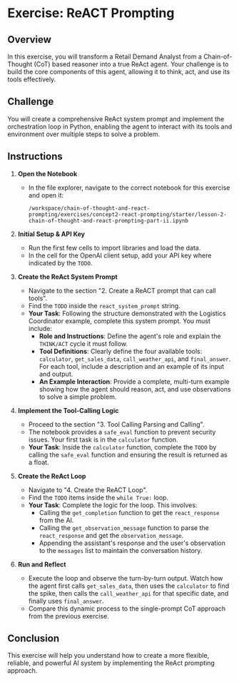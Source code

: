 # Exercise: ReACT Prompting

## Overview
In this exercise, you will transform a Retail Demand Analyst from a Chain-of-Thought (CoT) based reasoner into a true ReAct agent. Your challenge is to build the core components of this agent, allowing it to think, act, and use its tools effectively.

## Challenge
You will create a comprehensive ReAct system prompt and implement the orchestration loop in Python, enabling the agent to interact with its tools and environment over multiple steps to solve a problem.

## Instructions

1. **Open the Notebook**
   - In the file explorer, navigate to the correct notebook for this exercise and open it:
     ```
     /workspace/chain-of-thought-and-react-prompting/exercises/concept2-react-prompting/starter/lesson-2-chain-of-thought-and-react-prompting-part-ii.ipynb
     ```

2. **Initial Setup & API Key**
   - Run the first few cells to import libraries and load the data.
   - In the cell for the OpenAI client setup, add your API key where indicated by the `TODO`.

3. **Create the ReAct System Prompt**
   - Navigate to the section "2. Create a ReACT prompt that can call tools".
   - Find the `TODO` inside the `react_system_prompt` string.
   - **Your Task**: Following the structure demonstrated with the Logistics Coordinator example, complete this system prompt. You must include:
     - **Role and Instructions**: Define the agent's role and explain the `THINK/ACT` cycle it must follow.
     - **Tool Definitions**: Clearly define the four available tools: `calculator`, `get_sales_data`, `call_weather_api`, and `final_answer`. For each tool, include a description and an example of its input and output.
     - **An Example Interaction**: Provide a complete, multi-turn example showing how the agent should reason, act, and use observations to solve a simple problem.

4. **Implement the Tool-Calling Logic**
   - Proceed to the section "3. Tool Calling Parsing and Calling".
   - The notebook provides a `safe_eval` function to prevent security issues. Your first task is in the `calculator` function.
   - **Your Task**: Inside the `calculator` function, complete the `TODO` by calling the `safe_eval` function and ensuring the result is returned as a float.

5. **Create the ReAct Loop**
   - Navigate to "4. Create the ReACT Loop".
   - Find the `TODO` items inside the `while True:` loop.
   - **Your Task**: Complete the logic for the loop. This involves:
     - Calling the `get_completion` function to get the `react_response` from the AI.
     - Calling the `get_observation_message` function to parse the `react_response` and get the `observation_message`.
     - Appending the assistant's response and the user's observation to the `messages` list to maintain the conversation history.

6. **Run and Reflect**
   - Execute the loop and observe the turn-by-turn output. Watch how the agent first calls `get_sales_data`, then uses the `calculator` to find the spike, then calls the `call_weather_api` for that specific date, and finally uses `final_answer`.
   - Compare this dynamic process to the single-prompt CoT approach from the previous exercise.

## Conclusion
This exercise will help you understand how to create a more flexible, reliable, and powerful AI system by implementing the ReAct prompting approach.

